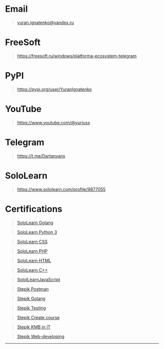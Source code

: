 # Email

> yuran.ignatenko@yandex.ru

# FreeSoft

> https://freesoft.ru/windows/platforma-ecosystem-telegram

# PyPI

> https://pypi.org/user/YuranIgnatenko

# YouTube

> https://www.youtube.com/@yuriusx

# Telegram

> https://t.me/Dartanyans

# SoloLearn

> https://www.sololearn.com/profile/9877055

# Certifications

> [SoloLearn Golang](https://www.sololearn.com/certificates/course/en/9358266/1164/landscape/png)

> [SoloLearn Python 3](https://www.sololearn.com/certificates/course/en/9358266/1073/landscape/png)

> [SoloLearn CSS](https://www.sololearn.com/certificates/course/en/9358266/1023/landscape/png)

> [SoloLearn PHP](https://www.sololearn.com/certificates/course/en/9358266/1059/landscape/png)

> [SoloLearn HTML](https://www.sololearn.com/certificates/course/en/9358266/1014/landscape/png)

> [SoloLearn C++](https://api2.sololearn.com/v2/certificates/CT-PNILLN4V/image/png)

> [SololLearnJavaScript](https://api2.sololearn.com/v2/certificates/CT-YGPU0SNM/image/png)

> [Stepik Postman](https://stepik.org/certificate/589349644a7dfcf485da13598cf67af5cd2c234c.pdf)

> [Stepik Golang](https://stepik.org/certificate/7fcd4518a07349324b5e48aa68f80e1b165f0328.pdf)

> [Stepik Testing](https://stepik.org/certificate/e6fea1b54fd88387ba89d5dcbb6a649efb6712e9.pdf)

> [Stepik Create course](https://stepik.org/certificate/359a30391ac8bde7251c4cf0a7e01738d2f11aeb.pdf)

> [Stepik KMB in IT](https://stepik.org/certificate/01c99d82332885a4dd03ba9c4e8cfb89dd1ca716.pdf)

> [Stepik Web-developing](https://stepik.org/certificate/c0169f24e1676fd1642a9f1e1f3d0de09ac549d5.pdf)

***
